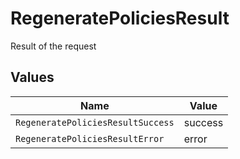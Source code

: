 # RegeneratePoliciesResult

Result of the request


## Values

| Name                              | Value                             |
| --------------------------------- | --------------------------------- |
| `RegeneratePoliciesResultSuccess` | success                           |
| `RegeneratePoliciesResultError`   | error                             |